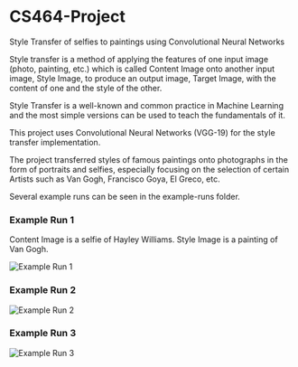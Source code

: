 # CS464-Project
Style Transfer of selfies to paintings using Convolutional Neural Networks

Style transfer is a method of applying the features of one input image (photo, painting, etc.) which is called Content Image onto another input image, Style Image, to produce an output image, Target Image, with the content of one and the style of the other.

Style Transfer is a well-known and common practice in Machine Learning and the most simple versions can be used to teach the fundamentals of it.

This project uses Convolutional Neural Networks (VGG-19) for the style transfer implementation.

The project transferred styles of famous paintings onto photographs in the form of portraits and selfies, especially focusing on the selection of certain Artists such as Van Gogh, Francisco Goya, El Greco, etc.

Several example runs can be seen in the example-runs folder.

### Example Run 1
Content Image is a selfie of Hayley Williams.
Style Image is a painting of Van Gogh.

![Example Run 1](https://github.com/omerunlusoy/CS464-Project/blob/main/example_runs/three_images_0.jpg)


### Example Run 2

![Example Run 2](https://github.com/omerunlusoy/CS464-Project/blob/main/example_runs/three_images_1.jpg)


### Example Run 3

![Example Run 3](https://github.com/omerunlusoy/CS464-Project/blob/main/example_runs/three_images_2.jpg)
